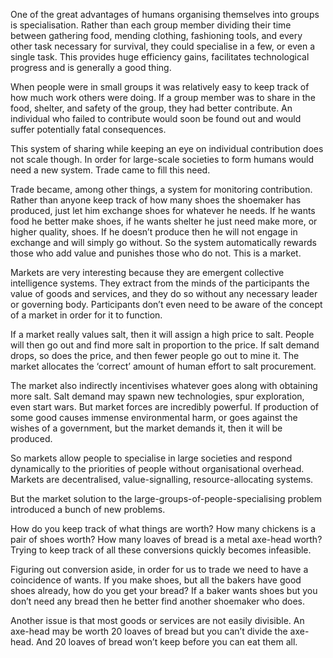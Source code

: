 One of the great advantages of humans organising themselves into groups is specialisation. Rather than each group member dividing their time between gathering food, mending clothing, fashioning tools, and every other task necessary for survival, they could specialise in a few, or even a single task. This provides huge efficiency gains, facilitates technological progress and is generally a good thing.

When people were in small groups it was relatively easy to keep track of how much work others were doing. If a group member was to share in the food, shelter, and safety of the group, they had better contribute. An individual who failed to contribute would soon be found out and would suffer potentially fatal consequences.

This system of sharing while keeping an eye on individual contribution does not scale though. In order for large-scale societies to form humans would need a new system. Trade came to fill this need.

Trade became, among other things, a system for monitoring contribution. Rather than anyone keep track of how many shoes the shoemaker has produced, just let him exchange shoes for whatever he needs. If he wants food he better make shoes, if he wants shelter he just need make more, or higher quality, shoes. If he doesn’t produce then he will not engage in exchange and will simply go without. So the system automatically rewards those who add value and punishes those who do not. This is a market.

Markets are very interesting because they are emergent collective intelligence systems. They extract from the minds of the participants the value of goods and services, and they do so without any necessary leader or governing body. Participants don’t even need to be aware of the concept of a market in order for it to function.

If a market really values salt, then it will assign a high price to salt. People will then go out and find more salt in proportion to the price. If salt demand drops, so does the price, and then fewer people go out to mine it. The market allocates the ‘correct’ amount of human effort to salt procurement.

The market also indirectly incentivises whatever goes along with obtaining more salt. Salt demand may spawn new technologies, spur exploration, even start wars. But market forces are incredibly powerful. If production of some good causes immense environmental harm, or goes against the wishes of a government, but the market demands it, then it will be produced.

So markets allow people to specialise in large societies and respond dynamically to the priorities of people without organisational overhead. Markets are decentralised, value-signalling, resource-allocating systems.

But the market solution to the large-groups-of-people-specialising problem introduced a bunch of new problems.

How do you keep track of what things are worth? How many chickens is a pair of shoes worth? How many loaves of bread is a metal axe-head worth? Trying to keep track of all these conversions quickly becomes infeasible.

Figuring out conversion aside, in order for us to trade we need to have a coincidence of wants. If you make shoes, but all the bakers have good shoes already, how do you get your bread? If a baker wants shoes but you don’t need any bread then he better find another shoemaker who does.

Another issue is that most goods or services are not easily divisible. An axe-head may be worth 20 loaves of bread but you can’t divide the axe-head. And 20 loaves of bread won’t keep before you can eat them all.
